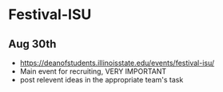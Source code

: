 # Festival-ISU
## Aug 30th

- https://deanofstudents.illinoisstate.edu/events/festival-isu/
- Main event for recruiting, VERY IMPORTANT
- post relevent ideas in the appropriate team's task
